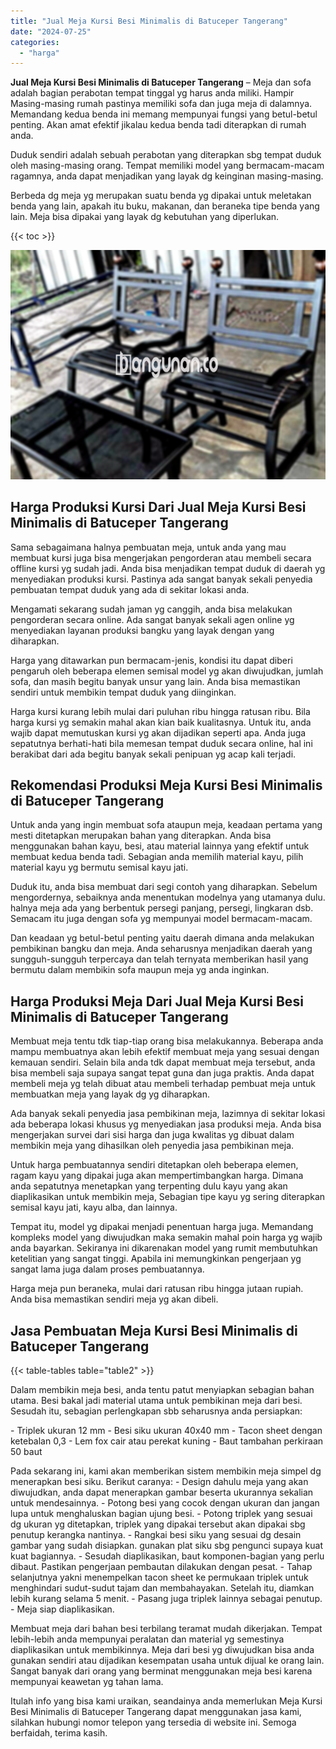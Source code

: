 ```yaml
---
title: "Jual Meja Kursi Besi Minimalis di Batuceper Tangerang"
date: "2024-07-25"
categories: 
  - "harga"
---
```


**Jual Meja Kursi Besi Minimalis di Batuceper Tangerang** – Meja dan sofa adalah bagian perabotan tempat tinggal yg harus anda miliki. Hampir Masing-masing rumah pastinya memiliki sofa dan juga meja di dalamnya. Memandang kedua benda ini memang mempunyai fungsi yang betul-betul penting. Akan amat efektif jikalau kedua benda tadi diterapkan di rumah anda.

Duduk sendiri adalah sebuah perabotan yang diterapkan sbg tempat duduk oleh masing-masing orang. Tempat memiliki model yang bermacam-macam ragamnya, anda dapat menjadikan yang layak dg keinginan masing-masing.

Berbeda dg meja yg merupakan suatu benda yg dipakai untuk meletakan benda yang lain, apakah itu buku, makanan, dan beraneka tipe benda yang lain. Meja bisa dipakai yang layak dg kebutuhan yang diperlukan.

{{< toc >}}

![Jual Meja Kursi Besi Minimalis di Batuceper Tangerang](/images/jual-meja-besi-murah20.png)

## Harga Produksi Kursi Dari Jual Meja Kursi Besi Minimalis di Batuceper Tangerang

Sama sebagaimana halnya pembuatan meja, untuk anda yang mau membuat kursi juga bisa mengerjakan pengorderan atau membeli secara offline kursi yg sudah jadi. Anda bisa menjadikan tempat duduk di daerah yg menyediakan produksi kursi. Pastinya ada sangat banyak sekali penyedia pembuatan tempat duduk yang ada di sekitar lokasi anda.

Mengamati sekarang sudah jaman yg canggih, anda bisa melakukan pengorderan secara online. Ada sangat banyak sekali agen online yg menyediakan layanan produksi bangku yang layak dengan yang diharapkan.

Harga yang ditawarkan pun bermacam-jenis, kondisi itu dapat diberi pengaruh oleh beberapa elemen semisal model yg akan diwujudkan, jumlah sofa, dan masih begitu banyak unsur yang lain. Anda bisa memastikan sendiri untuk membikin tempat duduk yang diinginkan.

Harga kursi kurang lebih mulai dari puluhan ribu hingga ratusan ribu. Bila harga kursi yg semakin mahal akan kian baik kualitasnya. Untuk itu, anda wajib dapat memutuskan kursi yg akan dijadikan seperti apa. Anda juga sepatutnya berhati-hati bila memesan tempat duduk secara online, hal ini berakibat dari ada begitu banyak sekali penipuan yg acap kali terjadi.

## Rekomendasi Produksi Meja Kursi Besi Minimalis di Batuceper Tangerang

Untuk anda yang ingin membuat sofa ataupun meja, keadaan pertama yang mesti ditetapkan merupakan bahan yang diterapkan. Anda bisa menggunakan bahan kayu, besi, atau material lainnya yang efektif untuk membuat kedua benda tadi. Sebagian anda memilih material kayu, pilih material kayu yg bermutu semisal kayu jati.

Duduk itu, anda bisa membuat dari segi contoh yang diharapkan. Sebelum mengordernya, sebaiknya anda menentukan modelnya yang utamanya dulu. halnya meja ada yang berbentuk persegi panjang, persegi, lingkaran dsb. Semacam itu juga dengan sofa yg mempunyai model bermacam-macam.

Dan keadaan yg betul-betul penting yaitu daerah dimana anda melakukan pembikinan bangku dan meja. Anda seharusnya menjadikan daerah yang sungguh-sungguh terpercaya dan telah ternyata memberikan hasil yang bermutu dalam membikin sofa maupun meja yg anda inginkan.

## Harga Produksi Meja Dari Jual Meja Kursi Besi Minimalis di Batuceper Tangerang

Membuat meja tentu tdk tiap-tiap orang bisa melakukannya. Beberapa anda mampu membuatnya akan lebih efektif membuat meja yang sesuai dengan kemauan sendiri. Selain bila anda tdk dapat membuat meja tersebut, anda bisa membeli saja supaya sangat tepat guna dan juga praktis. Anda dapat membeli meja yg telah dibuat atau membeli terhadap pembuat meja untuk membuatkan meja yang layak dg yg diharapkan.

Ada banyak sekali penyedia jasa pembikinan meja, lazimnya di sekitar lokasi ada beberapa lokasi khusus yg menyediakan jasa produksi meja. Anda bisa mengerjakan survei dari sisi harga dan juga kwalitas yg dibuat dalam membikin meja yang dihasilkan oleh penyedia jasa pembikinan meja.

Untuk harga pembuatannya sendiri ditetapkan oleh beberapa elemen, ragam kayu yang dipakai juga akan mempertimbangkan harga. Dimana anda sepatutnya menetapkan yang terpenting dulu kayu yang akan diaplikasikan untuk membikin meja, Sebagian tipe kayu yg sering diterapkan semisal kayu jati, kayu alba, dan lainnya.

Tempat itu, model yg dipakai menjadi penentuan harga juga. Memandang kompleks model yang diwujudkan maka semakin mahal poin harga yg wajib anda bayarkan. Sekiranya ini dikarenakan model yang rumit membutuhkan ketelitian yang sangat tinggi. Apabila ini memungkinkan pengerjaan yg sangat lama juga dalam proses pembuatannya.

Harga meja pun beraneka, mulai dari ratusan ribu hingga jutaan rupiah. Anda bisa memastikan sendiri meja yg akan dibeli.

## Jasa Pembuatan Meja Kursi Besi Minimalis di Batuceper Tangerang

{{< table-tables table="table2" >}}

Dalam membikin meja besi, anda tentu patut menyiapkan sebagian bahan utama. Besi bakal jadi material utama untuk pembikinan meja dari besi. Sesudah itu, sebagian perlengkapan sbb seharusnya anda persiapkan:

\- Triplek ukuran 12 mm - Besi siku ukuran 40x40 mm - Tacon sheet dengan ketebalan 0,3 - Lem fox cair atau perekat kuning - Baut tambahan perkiraan 50 baut

Pada sekarang ini, kami akan memberikan sistem membikin meja simpel dg menerapkan besi siku. Berikut caranya: - Design dahulu meja yang akan diwujudkan, anda dapat menerapkan gambar beserta ukurannya sekalian untuk mendesainnya. - Potong besi yang cocok dengan ukuran dan jangan lupa untuk menghaluskan bagian ujung besi. - Potong triplek yang sesuai dg ukuran yg ditetapkan, triplek yang dipakai tersebut akan dipakai sbg penutup kerangka nantinya. - Rangkai besi siku yang sesuai dg desain gambar yang sudah disiapkan. gunakan plat siku sbg pengunci supaya kuat kuat bagiannya. - Sesudah diaplikasikan, baut komponen-bagian yang perlu dibaut. Pastikan pengerjaan pembautan dilakukan dengan pesat. - Tahap selanjutnya yakni menempelkan tacon sheet ke permukaan triplek untuk menghindari sudut-sudut tajam dan membahayakan. Setelah itu, diamkan lebih kurang selama 5 menit. - Pasang juga triplek lainnya sebagai penutup. - Meja siap diaplikasikan.

Membuat meja dari bahan besi terbilang teramat mudah dikerjakan. Tempat lebih-lebih anda mempunyai peralatan dan material yg semestinya diaplikasikan untuk membikinnya. Meja dari besi yg diwujudkan bisa anda gunakan sendiri atau dijadikan kesempatan usaha untuk dijual ke orang lain. Sangat banyak dari orang yang berminat menggunakan meja besi karena mempunyai keawetan yg tahan lama.

Itulah info yang bisa kami uraikan, seandainya anda memerlukan Meja Kursi Besi Minimalis di Batuceper Tangerang dapat menggunakan jasa kami, silahkan hubungi nomor telepon yang tersedia di website ini. Semoga berfaidah, terima kasih.
